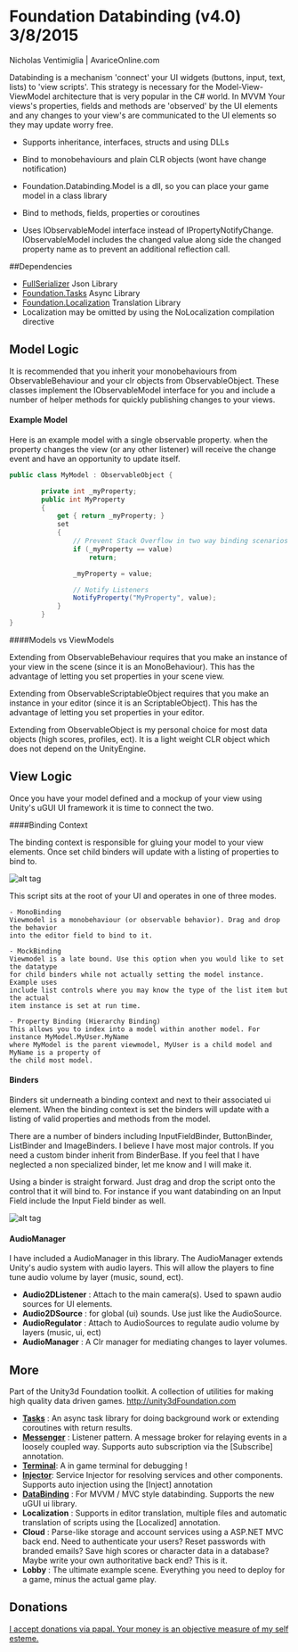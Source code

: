 # Foundation Databinding (v4.0) 3/8/2015

Nicholas Ventimiglia | AvariceOnline.com

Databinding is a mechanism 'connect' your UI widgets (buttons, input, text, lists) to 'view scripts'. This strategy is necessary for the Model-View-ViewModel architecture that is very popular in the C# world. In MVVM Your views's properties, fields and methods are 'observed' by the UI elements and any changes to your view's are communicated to the UI elements so they may update worry free.


- Supports inheritance, interfaces, structs and using DLLs

- Bind to monobehaviours and plain CLR objects (wont have change notification)

- Foundation.Databinding.Model is a dll, so you can place your game model in a class library

- Bind to methods, fields, properties or coroutines

- Uses IObservableModel interface instead of IPropertyNotifyChange. IObservableModel includes the changed value along side the changed property name as to prevent an additional reflection call.


##Dependencies

- [FullSerializer](https://github.com/jacobdufault/fullserializer) Json Library
- [Foundation.Tasks](https://github.com/NVentimiglia/Unity3d-Async-Task) Async Library
- [Foundation.Localization](https://github.com/NVentimiglia/Unity3d-Localization) Translation Library
- Localization may be omitted by using the NoLocalization compilation directive

## Model Logic

It is recommended that you inherit your monobehaviours from ObservableBehaviour and your clr
objects from ObservableObject. These classes implement the IObservableModel interface for you
and include a number of helper methods for quickly publishing changes to your views.

#### Example Model

Here is an example model with a single observable property. when the property changes
the view (or any other listener) will receive the change event and have an opportunity
to update itself.

`````c#
public class MyModel : ObservableObject {

        private int _myProperty;
        public int MyProperty
        {
            get { return _myProperty; }
            set
            {
				// Prevent Stack Overflow in two way binding scenarios
                if (_myProperty == value)
                    return;

                _myProperty = value;

				// Notify Listeners
                NotifyProperty("MyProperty", value);
            }
        }
}
`````

####Models vs ViewModels


Extending from ObservableBehaviour requires that you make an instance of your view in the scene (since it is an MonoBehaviour). This has the advantage of letting you set properties in your scene view.

Extending from ObservableScriptableObject requires that you make an instance in your editor (since it is an ScriptableObject). This has the advantage of letting you set properties in your editor.

Extending from ObservableObject is my personal choice for most data objects (high scores, profiles, ect). It is a light weight CLR object which does not depend on the UnityEngine.


## View Logic
Once you have your model defined and a mockup of your view using Unity's uGUI UI framework it is time to connect the two.

####Binding Context

The binding context is responsible for gluing your model to your view elements. Once set
child binders will update with a listing of properties to bind to. 

![alt tag](https://github.com/NVentimiglia/Unity3d-Databinding-Mvvm-Mvc/blob/master/bindingcontext.png)

This script sits at the root of your UI and operates in one of three modes.

	- MonoBinding
	Viewmodel is a monobehaviour (or observable behavior). Drag and drop the behavior 
	into the editor field to bind to it.

	- MockBinding
	Viewmodel is a late bound. Use this option when you would like to set the datatype
	for child binders while not actually setting the model instance. Example uses
	include list controls where you may know the type of the list item but the actual
	item instance is set at run time.

	- Property Binding (Hierarchy Binding)
	This allows you to index into a model within another model. For instance MyModel.MyUser.MyName
	where MyModel is the parent viewmodel, MyUser is a child model and MyName is a property of
	the child most model.


#### Binders

Binders sit underneath a binding context and next to their associated ui element. When the binding context is set the binders will update with a listing of valid properties and methods from the model.

There are a number of binders including InputFieldBinder, ButtonBinder, ListBinder and ImageBinders.
I believe I have most major controls. If you need a custom binder inherit from BinderBase. If you
feel that I have neglected a non specialized binder, let me know and I will make it.

Using a binder is straight forward. Just drag and drop the script onto the control that it will
bind to. For instance if you want databinding on an Input Field include the Input Field binder as well.

![alt tag](https://github.com/NVentimiglia/Unity3d-Databinding-Mvvm-Mvc/blob/master/textbinding.png)


#### AudioManager

I have included a AudioManager in this library. The AudioManager extends Unity's audio system with audio layers. This will allow the players to fine tune audio volume by layer (music, sound, ect).


- **Audio2DListener** : Attach to the main camera(s). Used to spawn audio sources for UI elements.
- **Audio2DSource** : for global (ui) sounds. Use just like the AudioSource.
- **AudioRegulator** : Attach to AudioSources to regulate audio volume by layers (music, ui, ect)
- **AudioManager** : A Clr manager for mediating changes to layer volumes.

## More

Part of the Unity3d Foundation toolkit. A collection of utilities for making high quality data driven games. http://unity3dFoundation.com

- [**Tasks**](https://github.com/NVentimiglia/Unity3d-Async-Task) : An async task library for doing background work or extending coroutines with return results.
- [**Messenger**](https://github.com/NVentimiglia/Unity3d-Event-Messenger) : Listener pattern. A message broker for relaying events in a loosely coupled way. Supports auto subscription via the [Subscribe] annotation.
- [**Terminal**](https://github.com/NVentimiglia/Unity3d-uGUI-Terminal): A in game terminal for debugging !
- [**Injector**](https://github.com/NVentimiglia/Unity3d-Service-Injector): Service Injector for resolving services and other components. Supports auto injection using the [Inject] annotation
- [**DataBinding**](https://github.com/NVentimiglia/Unity3d-Databinding-Mvvm-Mvc) : For MVVM / MVC style databinding. Supports the new uGUI ui library.
- **Localization** : Supports in editor translation, multiple files and automatic translation of scripts using the [Localized] annotation.
- **Cloud** : Parse-like storage and account services using a ASP.NET MVC back end. Need to authenticate your users? Reset passwords with branded emails? Save high scores or character data in a database? Maybe write your own authoritative back end? This is it.
- **Lobby** : The ultimate example scene. Everything you need to deploy for a game, minus the actual game play.

## Donations
[I accept donations via papal. Your money is an objective measure of my self esteme.](https://www.paypal.com/us/cgi-bin/webscr?cmd=_send-money&nav=1&email=nick@simplesys.us)

